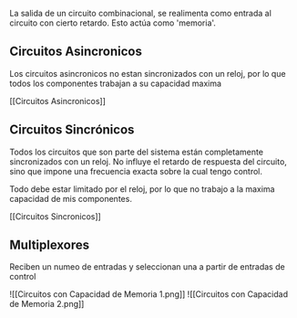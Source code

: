 La salida de un circuito combinacional, se realimenta como entrada al circuito con cierto retardo. Esto actúa como 'memoria'.

## Circuitos Asincronicos

Los circuitos asincronicos no estan sincronizados con un reloj, por lo que todos los componentes trabajan a su capacidad maxima

[[Circuitos Asincronicos]]

## Circuitos Sincrónicos

Todos los circuitos que son parte del sistema están completamente sincronizados con un reloj. No influye el retardo de respuesta del circuito, sino que impone una frecuencia exacta sobre la cual tengo control.

Todo debe estar limitado por el reloj, por lo que no trabajo a la maxima capacidad de mis componentes.

[[Circuitos Sincronicos]]

## Multiplexores

Reciben un numeo de entradas y seleccionan una a partir de entradas de control

![[Circuitos con Capacidad de Memoria 1.png]] ![[Circuitos con Capacidad de Memoria 2.png]]
